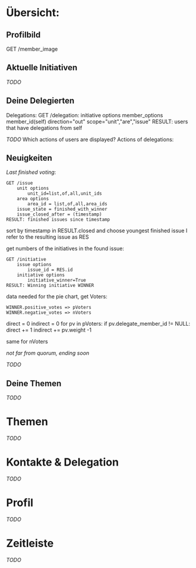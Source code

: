 Übersicht:
==========

Profilbild
----------

GET /member_image


Aktuelle Initiativen
--------------------

*TODO*


Deine Delegierten
-----------------

Delegations:
    GET /delegation:
        initiative options
        member_options
            member_id(self)
        direction="out"
        scope="unit","are","issue"
    RESULT: users that have delegations from self

*TODO* Which actions of users are displayed?
Actions of delegations:


Neuigkeiten
-----------

*Last finished voting*:

    GET /issue
        unit options
            unit_id=list,of,all,unit_ids
        area options
            area_id = list,of,all,area_ids
        issue_state = finished_with_winner
        issue_closed_after = (timestamp)
    RESULT: finished issues since timestamp

sort by timestamp in RESULT.closed and choose youngest finished issue
I refer to the resulting issue as RES

get numbers of the initiatives in the found issue:

    GET /initiative
        issue options
            issue_id = RES.id
        initiative options
            initiative_winner=True
    RESULT: Winning initiative WINNER

data needed for the pie chart, get Voters:

    WINNER.positive_votes => pVoters
    WINNER.negative_votes => nVoters

direct = 0
indirect = 0
for pv in pVoters:
    if pv.delegate_member_id != NULL:
        direct += 1
        indirect += pv.weight -1

same for nVoters


*not far from quorum, ending soon*

*TODO*


Deine Themen
------------

*TODO*


Themen
======
*TODO*

Kontakte & Delegation
=====================
*TODO*

Profil
======
*TODO*

Zeitleiste
==========
*TODO*
